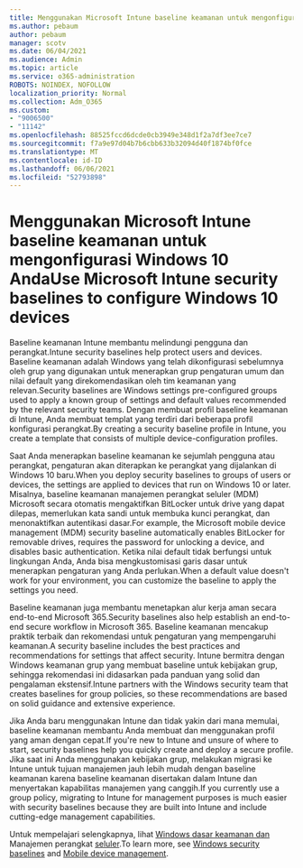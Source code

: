 ```yaml
---
title: Menggunakan Microsoft Intune baseline keamanan untuk mengonfigurasi Windows 10 Anda
ms.author: pebaum
author: pebaum
manager: scotv
ms.date: 06/04/2021
ms.audience: Admin
ms.topic: article
ms.service: o365-administration
ROBOTS: NOINDEX, NOFOLLOW
localization_priority: Normal
ms.collection: Adm_O365
ms.custom:
- "9006500"
- "11142"
ms.openlocfilehash: 88525fccd6dcde0cb3949e348d1f2a7df3ee7ce7
ms.sourcegitcommit: f7a9e97d04b7b6cbb633b32094d40f1874bf0fce
ms.translationtype: MT
ms.contentlocale: id-ID
ms.lasthandoff: 06/06/2021
ms.locfileid: "52793898"
---
```

# <a name="use-microsoft-intune-security-baselines-to-configure-windows-10-devices"></a><span data-ttu-id="a6d03-102">Menggunakan Microsoft Intune baseline keamanan untuk mengonfigurasi Windows 10 Anda</span><span class="sxs-lookup"><span data-stu-id="a6d03-102">Use Microsoft Intune security baselines to configure Windows 10 devices</span></span>

<span data-ttu-id="a6d03-103">Baseline keamanan Intune membantu melindungi pengguna dan perangkat.</span><span class="sxs-lookup"><span data-stu-id="a6d03-103">Intune security baselines help protect users and devices.</span></span> <span data-ttu-id="a6d03-104">Baseline keamanan adalah Windows yang telah dikonfigurasi sebelumnya oleh grup yang digunakan untuk menerapkan grup pengaturan umum dan nilai default yang direkomendasikan oleh tim keamanan yang relevan.</span><span class="sxs-lookup"><span data-stu-id="a6d03-104">Security baselines are Windows settings pre-configured groups used to apply a known group of settings and default values recommended by the relevant security teams.</span></span> <span data-ttu-id="a6d03-105">Dengan membuat profil baseline keamanan di Intune, Anda membuat templat yang terdiri dari beberapa profil konfigurasi perangkat.</span><span class="sxs-lookup"><span data-stu-id="a6d03-105">By creating a security baseline profile in Intune, you create a template that consists of multiple device-configuration profiles.</span></span>

<span data-ttu-id="a6d03-106">Saat Anda menerapkan baseline keamanan ke sejumlah pengguna atau perangkat, pengaturan akan diterapkan ke perangkat yang dijalankan di Windows 10 baru.</span><span class="sxs-lookup"><span data-stu-id="a6d03-106">When you deploy security baselines to groups of users or devices, the settings are applied to devices that run on Windows 10 or later.</span></span> <span data-ttu-id="a6d03-107">Misalnya, baseline keamanan manajemen perangkat seluler (MDM) Microsoft secara otomatis mengaktifkan BitLocker untuk drive yang dapat dilepas, memerlukan kata sandi untuk membuka kunci perangkat, dan menonaktifkan autentikasi dasar.</span><span class="sxs-lookup"><span data-stu-id="a6d03-107">For example, the Microsoft mobile device management (MDM) security baseline automatically enables BitLocker for removable drives, requires the password for unlocking a device, and disables basic authentication.</span></span> <span data-ttu-id="a6d03-108">Ketika nilai default tidak berfungsi untuk lingkungan Anda, Anda bisa mengkustomisasi garis dasar untuk menerapkan pengaturan yang Anda perlukan.</span><span class="sxs-lookup"><span data-stu-id="a6d03-108">When a default value doesn't work for your environment, you can customize the baseline to apply the settings you need.</span></span>

<span data-ttu-id="a6d03-109">Baseline keamanan juga membantu menetapkan alur kerja aman secara end-to-end Microsoft 365.</span><span class="sxs-lookup"><span data-stu-id="a6d03-109">Security baselines also help establish an end-to-end secure workflow in Microsoft 365.</span></span> <span data-ttu-id="a6d03-110">Baseline keamanan mencakup praktik terbaik dan rekomendasi untuk pengaturan yang mempengaruhi keamanan.</span><span class="sxs-lookup"><span data-stu-id="a6d03-110">A security baseline includes the best practices and recommendations for settings that affect security.</span></span> <span data-ttu-id="a6d03-111">Intune bermitra dengan Windows keamanan grup yang membuat baseline untuk kebijakan grup, sehingga rekomendasi ini didasarkan pada panduan yang solid dan pengalaman ekstensif.</span><span class="sxs-lookup"><span data-stu-id="a6d03-111">Intune partners with the Windows security team that creates baselines for group policies, so these recommendations are based on solid guidance and extensive experience.</span></span>

<span data-ttu-id="a6d03-112">Jika Anda baru menggunakan Intune dan tidak yakin dari mana memulai, baseline keamanan membantu Anda membuat dan menggunakan profil yang aman dengan cepat.</span><span class="sxs-lookup"><span data-stu-id="a6d03-112">If you're new to Intune and unsure of where to start, security baselines help you quickly create and deploy a secure profile.</span></span> <span data-ttu-id="a6d03-113">Jika saat ini Anda menggunakan kebijakan grup, melakukan migrasi ke Intune untuk tujuan manajemen jauh lebih mudah dengan baseline keamanan karena baseline keamanan disertakan dalam Intune dan menyertakan kapabilitas manajemen yang canggih.</span><span class="sxs-lookup"><span data-stu-id="a6d03-113">If you currently use a group policy, migrating to Intune for management purposes is much easier with security baselines because they are built into Intune and include cutting-edge management capabilities.</span></span>

<span data-ttu-id="a6d03-114">Untuk mempelajari selengkapnya, lihat [Windows dasar keamanan dan](/windows/security/threat-protection/windows-security-baselines) Manajemen perangkat [seluler](/windows/client-management/mdm/).</span><span class="sxs-lookup"><span data-stu-id="a6d03-114">To learn more, see [Windows security baselines](/windows/security/threat-protection/windows-security-baselines) and [Mobile device management](/windows/client-management/mdm/).</span></span>

